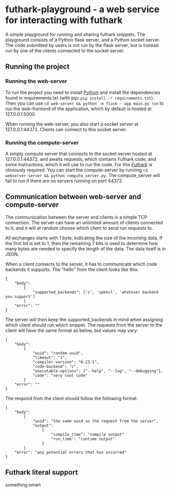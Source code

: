 # futhark-playground - a web service for interacting with futhark
A simple playground for running and sharing futhark snippets. The playground consists of a Python flask server, and a Python socket server. The code submitted by users is not run by the flask server, but is instead run by one of the clients connected to the socket server.


## Running the project

### Running the web-server
To run the project you need to install [Python](https://www.python.org/) and install the dependencies found in requirements.txt (with pip: `pip install -r requirements.txt`). Then you can use `cd web-server && python -m flask --app main.py run` to run the web-frontend of the application, which by default is hosted at 127.0.0.1:5000.

When running the web-server, you also start a socket server at 127.0.0.1:44372. Clients can connect to this socket server.

### Running the compute-server
A simply compute server that connects to the socket server hosted at 127.0.0.1:44372, and awaits requests, which contains Futhark code, and some instructions, which it will use to run the code. For this [Futhark](https://futhark.readthedocs.io/en/stable/installation.html) is obviously required. You can start the compute-server by running `cd webserver-server && python compute_server.py`. The compute_server will fail to run if there are no servers running on port 44372.

## Communication between web-server and compute-server
The communication between the server and clients is a simple TCP connection. The server can have an unlimited amount of clients connected to it, and it will at random choose which client to send run requests to.

All exchanges starts with 1 byte, indicating the size of the incoming data. If the first bit is set to 1, then the remaining 7 bits is used to determine how many bytes are needed to specify the length of the data. The data itself is in JSON. 

When a client connects to the server, it has to communicate which code backends it supports. The "hello" from the client looks like this:
```
{
    "body": 
        {
            "supported_backends": ['c', 'opencl', 'whatever backend you support']
        }
    "error": ""
}
```
The server will then keep the supported_backends in mind when assigning which client should run which snippet.
The requests from the server to the client will have the same format as below, but values may vary:
```
{
    "body": 
        {
            "uuid": "random uuid",
            "timeout": "1",
            "compiler-version": "0.23.1",
            "code-backend": "c",
            "executable-options": ["--help", "--log", "--debugging"],
            "code": "very cool code"
        }
    "error": ""
}
```
The respond from the client should follow the following format:
```
{
    "body": 
        {
            "uuid": "the same uuid as the request from the server",
            "output":
                {
                    "compile_time": "compile output"
                    "run_time": "runtime output"    
                }
        }
    "error": "any potential errors that has occurred"
}
```
## Futhark literal support
something smart